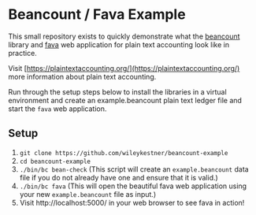 # Beancount / Fava Example

This small repository exists to quickly demonstrate what the [beancount](https://github.com/beancount/beancount) library and [fava](https://github.com/beancount/fava) web application for plain text accounting look like in practice.

Visit [https://plaintextaccounting.org/](https://plaintextaccounting.org/) more information about plain text accounting.

Run through the setup steps below to install the libraries in a virtual environment and create an example.beancount plain text ledger file and start the `fava` web application.

## Setup

1. `git clone https://github.com/wileykestner/beancount-example`
2. `cd beancount-example`
3. `./bin/bc bean-check` (This script will create an `example.beancount` data file if you do not already have one and ensure that it is valid.)
4. `./bin/bc fava` (This will open the beautiful fava web application using your new `example.beancount` file as input.)
5. Visit http://localhost:5000/ in your web browser to see fava in action!
